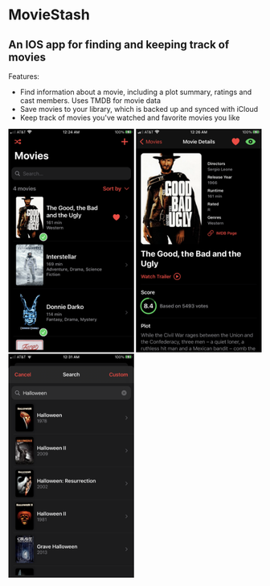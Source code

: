 # MovieStash

## An IOS app for finding and keeping track of movies

Features:
- Find information about a movie, including a plot summary, ratings and cast members. Uses TMDB for movie data
- Save movies to your library, which is backed up and synced with iCloud
- Keep track of movies you've watched and favorite movies you like

<p>
  <img src="/screenshots/screenshot1.png" alt="App screenshot 1" width="250"/>
  <img src="/screenshots/screenshot2.png" alt="App screenshot 2" width="250"/>
  <img src="/screenshots/screenshot3.png" alt="App screenshot 3" width="250"/>
</p>
